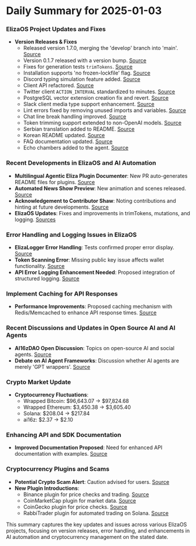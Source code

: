 # Daily Summary for 2025-01-03

### ElizaOS Project Updates and Fixes
- **Version Releases & Fixes**
  - Released version 1.7.0, merging the 'develop' branch into 'main'. [Source](https://github.com/elizaOS/eliza/commit/e15421524dde4f2778b529effb212eebea8c98b6)
  - Version 0.1.7 released with a version bump. [Source](https://github.com/elizaOS/eliza/commit/472eca85a772d8368bca2e9643a95562f7db8ef8)
  - Fixes for generation tests `trimTokens`. [Source](https://github.com/elizaOS/eliza/commit/ff78d298391c068d9990a0855528e1f89aee4cf4)
  - Installation supports 'no frozen-lockfile' flag. [Source](https://github.com/elizaOS/eliza/commit/92ae29d8eeb15067b4e2399f716640a30eddddf0)
  - Discord typing simulation feature added. [Source](https://github.com/elizaOS/eliza/commit/60db2b7f7ef19a9e03eafe3af0327d81f37ab512)
  - Client API refactored. [Source](https://github.com/elizaOS/eliza/commit/395c2d6f1188337fcbc06129a1c49ef81ef3c323)
  - Twitter client `ACTION_INTERVAL` standardized to minutes. [Source](https://github.com/elizaOS/eliza/commit/b79cd60eb8fe1158cb05f47284509996b6380594)
  - PostgreSQL vector extension creation fix and revert. [Source](https://github.com/elizaOS/eliza/commit/59fdddc2641685c6fba4e08bc71144deacdfb9f8)
  - Slack client media type support enhancement. [Source](https://github.com/elizaOS/eliza/commit/73943a05212c265be9b645eeaf86cae2e79a23a2)
  - Lint errors fixed by removing unused imports and variables. [Source](https://github.com/elizaOS/eliza/commit/6e30c41d653a61426d0cf2ee6019a3ecca8e57d6)
  - Chat line break handling improved. [Source](https://github.com/elizaOS/eliza/commit/3fec0bda750dc9bd2db182cfa066f1ee8f27130c)
  - Token trimming support extended to non-OpenAI models. [Source](https://github.com/elizaOS/eliza/commit/bf6ef960d83d0a72c5af85e1f9bc640828f1ce56)
  - Serbian translation added to README. [Source](https://github.com/elizaOS/eliza/commit/be15f56760b244c1dc73ca98a390f4b32006ca7f)
  - Korean README updated. [Source](https://github.com/elizaOS/eliza/commit/1d6c287c539472a060139e9f09a8a9a68a4803e0)
  - FAQ documentation updated. [Source](https://github.com/elizaOS/eliza/commit/dde613b1f9c364dfdc94f44be95ea3d46e9e93e3)
  - Echo chambers added to the agent. [Source](https://github.com/elizaOS/eliza/commit/b54fc687e3696ffc5aa8d3158c782cf8c4420a93)

### Recent Developments in ElizaOS and AI Automation
- **Multilingual Agentic Eliza Plugin Documenter**: New PR auto-generates README files for plugins. [Source](https://twitter.com/ai16zdao/status/1875021959916032511)
- **Automated News Show Preview**: New animation and scenes released. [Source](https://twitter.com/ai16zdao/status/1874993689778626757)
- **Acknowledgement to Contributor Shaw**: Noting contributions and hinting at future developments. [Source](https://twitter.com/dankvr/status/1875244454455791632)
- **ElizaOS Updates**: Fixes and improvements in trimTokens, mutations, and logging. [Sources](https://github.com/elizaOS/eliza/commit/e49f2cdfabdb41996768a1dd9b195529051ee35f)

### Error Handling and Logging Issues in ElizaOS
- **ElizaLogger Error Handling**: Tests confirmed proper error display. [Source](https://github.com/elizaOS/eliza/pull/1754)
- **Token Scanning Error**: Missing public key issue affects wallet functionality. [Source](https://github.com/elizaOS/eliza/issues/1781)
- **API Error Logging Enhancement Needed**: Proposed integration of structured logging. [Source](https://github.com/elizaOS/eliza/issues/1736)

### Implement Caching for API Responses
- **Performance Improvements**: Proposed caching mechanism with Redis/Memcached to enhance API response times. [Source](https://github.com/elizaOS/eliza/issues/1794)

### Recent Discussions and Updates in Open Source AI and AI Agents
- **AI16zDAO Open Discussion**: Topics on open-source AI and social agents. [Source](https://twitter.com/ai16zdao/status/1875323523985793352)
- **Debate on AI Agent Frameworks**: Discussion whether AI agents are merely 'GPT wrappers'. [Source](https://twitter.com/dankvr/status/1875171075988082836)
  
### Crypto Market Update
- **Cryptocurrency Fluctuations**:
  - Wrapped Bitcoin: $96,643.07 → $97,824.68
  - Wrapped Ethereum: $3,450.38 → $3,605.40
  - Solana: $208.04 → $217.84
  - ai16z: $2.37 → $2.10

### Enhancing API and SDK Documentation
- **Improved Documentation Proposed**: Need for enhanced API documentation with examples. [Source](https://github.com/elizaOS/eliza/issues/1732)

### Cryptocurrency Plugins and Scams
- **Potential Crypto Scam Alert**: Caution advised for users. [Source](https://twitter.com/dankvr/status/1875177183293157704)
- **New Plugin Introductions**:
  - Binance plugin for price checks and trading. [Source](https://github.com/elizaOS/eliza/pull/1812)
  - CoinMarketCap plugin for market data. [Source](https://github.com/elizaOS/eliza/pull/1773)
  - CoinGecko plugin for price checks. [Source](https://github.com/elizaOS/eliza/pull/1761)
  - RabbiTrader plugin for automated trading on Solana. [Source](https://github.com/elizaOS/eliza/pull/1785)

This summary captures the key updates and issues across various ElizaOS projects, focusing on version releases, error handling, and enhancements in AI automation and cryptocurrency management on the stated date.
